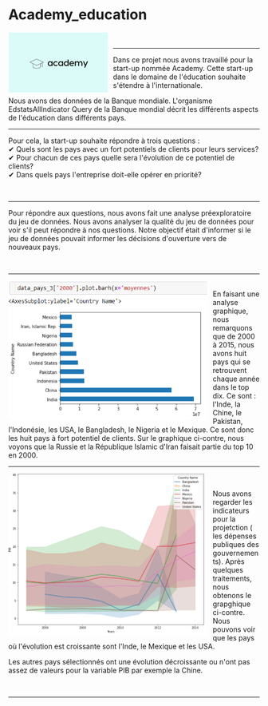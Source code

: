# Academy_education

<div>
    <img Align="left" alt="Academy" width="200px" src="https://github.com/laetdata/Academy_education/blob/main/img/academy.png" style="padding-right:10px;" />
</div>
<br />
                                                                                                                                           

---

Dans ce projet nous avons travaillé pour la start-up nommée Academy. 
Cette start-up dans le domaine de l'éducation souhaite s'étendre à l'internationale.

Nous avons des données de la Banque mondiale. L'organisme EdstatsAllIndicator Query de la Banque mondial décrit les différents aspects de l'éducation dans différents pays. 
<br />
                                                                                                                                           

---
Pour cela, la start-up souhaite répondre à trois questions : 
<br>
✔ Quels sont les pays avec un fort potentiels de clients pour leurs services? <br>
✔ Pour chacun de ces pays quelle sera l'évolution de ce potentiel de clients?  <br>
✔ Dans quels pays l'entreprise doit-elle opérer en priorité?  <br>

<br />
                                                                                                                                      

---
Pour répondre aux questions, nous avons fait une analyse préexploratoire du jeu de données. 
Nous avons analyser la qualité du jeu de données pour voir s'il peut répondre à nos questions. 
Notre objectif était d'informer si le jeu de données pouvait informer les décisions d'ouverture vers de nouveaux pays. 

<br />
                                                                                                                                      

---


 <img Align="left" alt="Academy" width="400px" src="https://github.com/laetdata/Academy_education/blob/main/img/modelisation 5.png" style="padding-right:10px;" />

<br />
En faisant une analyse graphique, nous remarquons que de 2000 à 2015, nous avons huit pays qui se retrouvent chaque année dans le top dix. 
Ce sont : l'Inde, la Chine, le Pakistan, l'Indonésie, les USA, le Bangladesh, le Nigeria et le Mexique. Ce sont donc les huit pays à fort 
potentiel de clients. 
Sur le graphique ci-contre, nous voyons que la Russie et la République Islamic d'Iran faisait partie du top 10 en 2000.

<br />
                                                                                                                                      

---

<img Align="left" alt="Academy" width="400px" src="https://github.com/laetdata/Academy_education/blob/main/img/projection.png" style="padding-right:10px;" />

<br />

Nous avons regarder les indicateurs pour la projetction ( les dépenses publiques des gouvernements). Après quelques traitements, nous obtenons le grapghique ci-contre. 
Nous pouvons voir que les pays où l'évolution est croissante sont l'Inde, le Mexique et les USA. 

Les autres pays sélectionnés ont une évolution décroissante ou n'ont pas assez de valeurs pour la variable PIB par exemple la Chine. 

<br />
                                                                                                                                      

---


